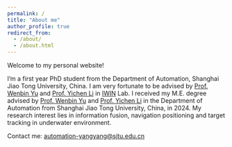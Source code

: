```yaml
---
permalink: /
title: "About me"
author_profile: true
redirect_from: 
  - /about/
  - /about.html
---
```


Welcome to my personal website!

I’m a first year PhD student from the Department of Automation, Shanghai Jiao Tong University, China. I am very fortunate to be advised by [Prof. Wenbin Yu](https://automation.sjtu.edu.cn/wbyu) and [Prof. Yichen Li](https://automation.sjtu.edu.cn/LI-Yichen) in [IWIN](https://iwin.sjtu.edu.cn/) Lab. I received my M.E. degree advised by [Prof. Wenbin Yu](https://automation.sjtu.edu.cn/wbyu) and [Prof. Yichen Li](https://automation.sjtu.edu.cn/LI-Yichen) in the Department of Automation from Shanghai Jiao Tong University, China, in 2024. My research interest lies in information fusion, navigation positioning and target tracking in underwater environment. 

Contact me: automation-yangyang@sjtu.edu.cn



